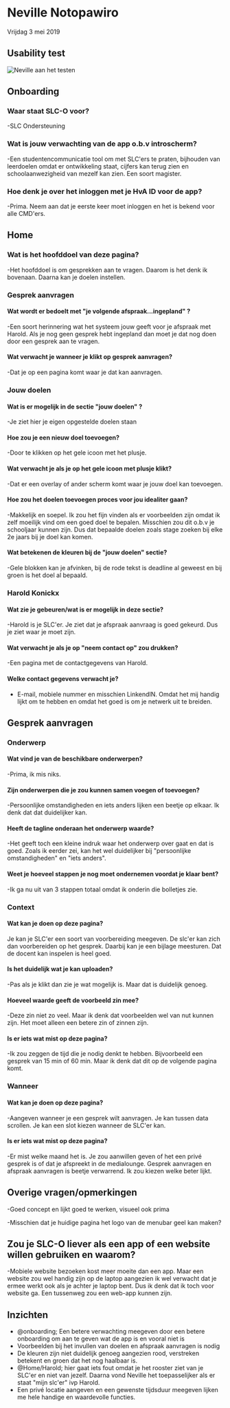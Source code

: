 # Neville Notopawiro

Vrijdag 3 mei 2019

## Usability test

![Neville aan het testen](../../../.gitbook/assets/f9081740-1ed5-461b-a3b4-13ae16acabc1.JPG)

## Onboarding

### Waar staat SLC-O voor?

-SLC Ondersteuning

### Wat is jouw verwachting van de app o.b.v introscherm?

-Een studentencommunicatie tool om met SLC'ers te praten, bijhouden van leerdoelen omdat er ontwikkeling staat, cijfers kan terug zien en schoolaanwezigheid van mezelf kan zien. Een soort magister.

### Hoe denk je over het inloggen met je HvA ID voor de app?

-Prima. Neem aan dat je eerste keer moet inloggen en het is bekend voor alle CMD'ers.

## Home

### Wat is het hoofddoel van deze pagina?

-Het hoofddoel is om gesprekken aan te vragen. Daarom is het denk ik bovenaan. Daarna kan je doelen instellen.

### Gesprek aanvragen

#### Wat wordt er bedoelt met "je volgende afspraak...ingepland" ?

-Een soort herinnering wat het systeem jouw geeft voor je afspraak met Harold. Als je nog geen gesprek hebt ingepland dan moet je dat nog doen door een gesprek aan te vragen.

#### Wat verwacht je wanneer je klikt op gesprek aanvragen?

-Dat je op een pagina komt waar je dat kan aanvragen.

### Jouw doelen

#### Wat is er mogelijk in de sectie "jouw doelen" ?

-Je ziet hier je eigen opgestelde doelen staan

#### Hoe zou je een nieuw doel toevoegen?

-Door te klikken op het gele icoon met het plusje.

#### Wat verwacht je als je op het gele icoon met plusje klikt?

-Dat er een overlay of ander scherm komt waar je jouw doel kan toevoegen.

#### Hoe zou het doelen toevoegen proces voor jou idealiter gaan?

-Makkelijk en soepel. Ik zou het fijn vinden als er voorbeelden zijn omdat ik zelf moeilijk vind om een goed doel te bepalen. Misschien zou dit o.b.v je schooljaar kunnen zijn. Dus dat bepaalde doelen zoals stage zoeken bij elke 2e jaars bij je doel kan komen.

#### Wat betekenen de kleuren bij de "jouw doelen" sectie?

-Gele blokken kan je afvinken, bij de rode tekst is deadline al geweest en bij groen is het doel al bepaald.

### Harold Konickx

#### Wat zie je gebeuren/wat is er mogelijk in deze sectie?

-Harold is je SLC'er. Je ziet dat je  afspraak aanvraag is goed gekeurd. Dus je ziet waar je moet zijn.

#### Wat verwacht je als je op "neem contact op" zou drukken?

-Een pagina met de contactgegevens van Harold.

#### Welke contact gegevens verwacht je?

* E-mail, mobiele nummer en misschien LinkendIN. Omdat het mij handig lijkt om te hebben en omdat het goed is om je netwerk uit te breiden.

## Gesprek aanvragen

### Onderwerp

#### Wat vind je van de beschikbare onderwerpen?

-Prima, ik mis niks.

#### Zijn onderwerpen die je zou kunnen samen voegen of toevoegen?

-Persoonlijke omstandigheden en iets anders lijken een beetje op elkaar. Ik denk dat dat duidelijker kan.

#### Heeft de tagline onderaan het onderwerp waarde?

-Het geeft toch een kleine indruk waar het onderwerp over gaat en dat is goed. Zoals ik eerder zei, kan het wel duidelijker bij "persoonlijke omstandigheden" en "iets anders".

#### Weet je hoeveel stappen je nog moet ondernemen voordat je klaar bent?

-Ik ga nu uit van 3 stappen totaal omdat ik onderin die bolletjes zie.

### Context

#### Wat kan je doen op deze pagina?

Je kan je SLC'er een soort van voorbereiding meegeven. De slc'er kan zich dan voorbereiden op het gesprek. Daarbij kan je een bijlage meesturen. Dat de docent kan inspelen is heel goed.

#### Is het duidelijk wat je kan uploaden?

-Pas als je klikt dan zie je wat mogelijk is. Maar dat is duidelijk genoeg.

#### Hoeveel waarde geeft de voorbeeld zin mee?

-Deze zin niet zo veel. Maar ik denk dat voorbeelden wel van nut kunnen zijn. Het moet alleen een betere zin of zinnen zijn.

#### Is er iets wat mist op deze pagina?

-Ik zou zeggen de tijd die je nodig denkt te hebben. Bijvoorbeeld een gesprek van 15 min of 60 min. Maar ik denk dat dit op de volgende pagina komt.

### Wanneer

#### Wat kan je doen op deze pagina?

-Aangeven wanneer je een gesprek wilt aanvragen. Je kan tussen data scrollen. Je kan een slot kiezen wanneer de SLC'er kan.

#### Is er iets wat mist op deze pagina?

-Er mist welke maand het is. Je zou aanwillen geven of het een privé gesprek is of dat je afspreekt in de medialounge. Gesprek aanvragen en afspraak aanvragen is beetje verwarrend. Ik zou kiezen welke beter lijkt.

## Overige vragen/opmerkingen

-Goed concept en lijkt goed te werken, visueel ook prima

-Misschien dat je huidige pagina het logo van de menubar geel kan maken?

## Zou je SLC-O liever als een app of een website willen gebruiken en waarom?

-Mobiele website bezoeken kost meer moeite dan een app. Maar een website zou wel handig zijn op de laptop aangezien ik wel verwacht dat je ermee werkt ook als je achter je laptop bent. Dus ik denk dat ik toch voor website ga. Een tussenweg zou een web-app kunnen zijn.

## Inzichten

* @onboarding; Een betere verwachting meegeven door een betere onboarding om aan te geven wat de app is en vooral niet is
* Voorbeelden bij het invullen van doelen en afspraak aanvragen is nodig
* De kleuren zijn niet duidelijk genoeg aangezien rood, verstreken betekent en groen dat het nog haalbaar is.
* @Home/Harold; hier gaat iets fout omdat je het rooster ziet van je SLC'er en niet van jezelf. Daarna vond Neville het toepasselijker als er staat "mijn slc'er" ivp Harold.
* Een privé locatie aangeven en een gewenste tijdsduur meegeven lijken me hele handige en waardevolle functies.



